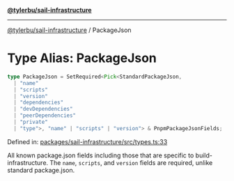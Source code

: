 [**@tylerbu/sail-infrastructure**](../README.md)

***

[@tylerbu/sail-infrastructure](../README.md) / PackageJson

# Type Alias: PackageJson

```ts
type PackageJson = SetRequired<Pick<StandardPackageJson, 
  | "name"
  | "scripts"
  | "version"
  | "dependencies"
  | "devDependencies"
  | "peerDependencies"
  | "private"
  | "type">, "name" | "scripts" | "version"> & PnpmPackageJsonFields;
```

Defined in: [packages/sail-infrastructure/src/types.ts:33](https://github.com/tylerbutler/tools-monorepo/blob/main/packages/sail-infrastructure/src/types.ts#L33)

All known package.json fields including those that are specific to build-infrastructure.
The `name`, `scripts`, and `version` fields are required, unlike standard package.json.
